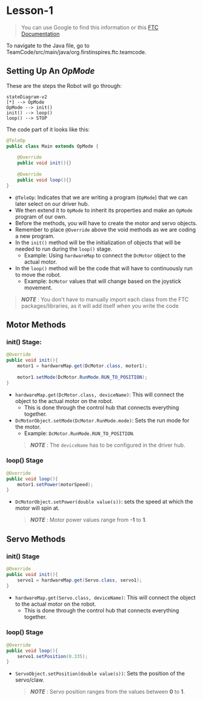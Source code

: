 # Lesson-1

> You can use Google to find this information or this [FTC Documentation](https://ftctechnh.github.io/ftc_app/doc/javadoc/index.html)

To navigate to the Java file, go to TeamCode/src/main/java/org.firstinspires.ftc.teamcode.

## Setting Up An _OpMode_

These are the steps the Robot will go through:
```mermaid
stateDiagram-v2
[*] --> OpMode
OpMode --> init()
init() --> loop()
loop() --> STOP 
```

The code part of it looks like this:
```java
@TeleOp
public class Main extends OpMode {
    
    @Override
    public void init(){}
    
    @Override
    public void loop(){}
}
```

- `@TeleOp`: Indicates that we are writing a program (`OpMode`) that we can later select on our driver hub.
- We then extend it to `OpMode` to inherit its properties and make an `OpMode` program of our own.
- Before the methods, you will have to create the motor and servo objects.
- Remember to place `@Override` above the void methods as we are coding a new program.
- In the `init()` method will be the initialization of objects that will be needed to run during the `loop()` stage.
  - Example: Using `hardwareMap` to connect the `DcMotor` object to the actual motor.
- In the `loop()` method will be the code that will have to continuously run to move the robot.
  - Example: `DcMotor` values that will change based on the joystick movement. 

>***NOTE*** : You don't have to manually import each class from the FTC packages/libraries, as it will add itself when you write the code

## Motor Methods

### init() Stage:

```java
@Override
public void init(){
    motor1 = hardwareMap.get(DcMotor.class, motor1);
    
    motor1.setMode(DcMotor.RunMode.RUN_TO_POSITION);
}
```

- `hardwareMap.get(DcMotor.class, deviceName)`: This will connect the object to the actual motor on the robot.
  - This is done through the control hub that connects everything together.
- `DcMotorObject.setMode(DcMotor.RunMode.mode)`: Sets the run mode for the motor.
  - Example: `DcMotor.RunMode.RUN_TO_POSITION`.
  >***NOTE*** : The `deviceName` has to be configured in the driver hub.

### loop() Stage

```java
@Override
public void loop(){
    motor1.setPower(motorSpeed);
}
```

- `DcMotorObject.setPower(double value(s))`: sets the speed at which the motor will spin at.
  >***NOTE*** : Motor power values range from **-1** to **1**.


## Servo Methods

### init() Stage

```java
@Override
public void init(){
    servo1 = hardwareMap.get(Servo.class, servo1);
}
```

- `hardwareMap.get(Servo.class, deviceName)`: This will connect the object to the actual motor on the robot.
  - This is done through the control hub that connects everything together.

### loop() Stage

```java
@Override
public void loop(){
    servo1.setPosition(0.335);
}
```

- `ServoObject.setPosition(double value(s))`: Sets the position of the servo/claw.
  >***NOTE*** : Servo position ranges from the values between **0** to **1**.

